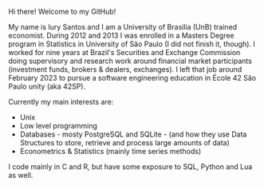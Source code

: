 <!--
**iuryr/iuryr** is a ✨ _special_ ✨ repository because its `README.md` (this file) appears on your GitHub profile.

Here are some ideas to get you started:

- 🔭 I’m currently working on ...
- 🌱 I’m currently learning ...
- 👯 I’m looking to collaborate on ...
- 🤔 I’m looking for help with ...
- 💬 Ask me about ...
- 📫 How to reach me: ...
- 😄 Pronouns: ...
- ⚡ Fun fact: ...
-->

Hi there! Welcome to my GitHub!

My name is Iury Santos and I am a University of Brasilia (UnB) trained economist. During 2012 and 2013 I was enrolled in a Masters Degree program in Statistics in University of São Paulo (I did not finish it, though). I worked for nine years at Brazil's Securities and Exchange Commission doing supervisory and research work around financial market participants (investment funds, brokers & dealers, exchanges). I left that job around February 2023 to pursue a software engineering education in École 42 São Paulo unity (aka 42SP).

Currently my main interests are:
- Unix
- Low level programming
- Databases - mosty PostgreSQL and SQLite - (and how they use Data Structures to store, retrieve and process large amounts of data)
- Econometrics & Statistics (mainly time series methods)

I code mainly in C and R, but have some exposure to SQL, Python and Lua as well.
